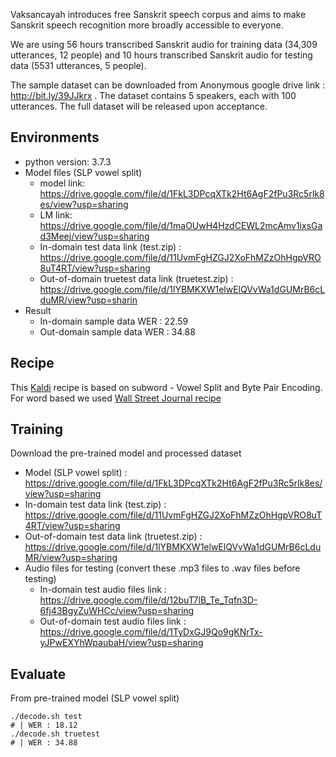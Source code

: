 Vaksancayah introduces free Sanskrit speech corpus and aims to make Sanskrit speech recognition more broadly accessible to everyone.

We are using 56 hours transcribed Sanskrit audio for training data (34,309 utterances, 12 people) and 10 hours transcribed Sanskrit audio for testing data (5531 utterances, 5 people).

The sample dataset can be downloaded from Anonymous google drive link : http://bit.ly/39JJkrx .
The dataset contains 5 speakers, each with 100 utterances. The full dataset will be released upon acceptance.


## Environments
- python version: 3.7.3
- Model files (SLP vowel split)
	- model link: https://drive.google.com/file/d/1FkL3DPcqXTk2Ht6AgF2fPu3Rc5rlk8es/view?usp=sharing
	- LM link: https://drive.google.com/file/d/1maOUwH4HzdCEWL2mcAmv1ixsGad3Meej/view?usp=sharing
	- In-domain test data link (test.zip) : https://drive.google.com/file/d/11UvmFgHZGJ2XoFhMZzOhHgpVRO8uT4RT/view?usp=sharing
	- Out-of-domain truetest data link (truetest.zip) : https://drive.google.com/file/d/1lYBMKXW1elwElQVvWa1dGUMrB6cLduMR/view?usp=sharin
- Result
	- In-domain sample data WER : 22.59
	- Out-domain sample data WER : 34.88

## Recipe
This [Kaldi](http://kaldi-asr.org/) recipe is based on subword - Vowel Split and Byte Pair Encoding. For word based we used [Wall Street Journal recipe](https://github.com/kaldi-asr/kaldi/tree/master/egs/wsj/s5)

 
## Training

Download the pre-trained model and processed dataset
	
- Model (SLP vowel split) : https://drive.google.com/file/d/1FkL3DPcqXTk2Ht6AgF2fPu3Rc5rlk8es/view?usp=sharing
- In-domain test data link (test.zip) : https://drive.google.com/file/d/11UvmFgHZGJ2XoFhMZzOhHgpVRO8uT4RT/view?usp=sharing
- Out-of-domain test data link (truetest.zip) : https://drive.google.com/file/d/1lYBMKXW1elwElQVvWa1dGUMrB6cLduMR/view?usp=sharing
- Audio files for testing (convert these .mp3 files to .wav files before testing)
	* In-domain test audio files link : https://drive.google.com/file/d/12buT7lB_Te_Tqfn3D-6fj43BgyZuWHCc/view?usp=sharing
	* Out-of-domain test audio files link : https://drive.google.com/file/d/1TyDxGJ9Qo9gKNrTx-yJPwEXYhWpaubaH/view?usp=sharing

## Evaluate
From pre-trained model (SLP vowel split)
```
./decode.sh test
# | WER : 18.12
./decode.sh truetest
# | WER : 34.88

``` 
